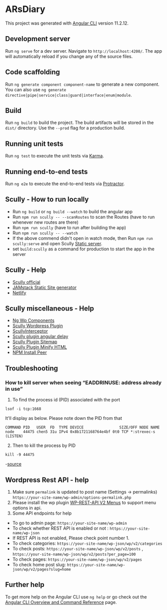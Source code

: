 # ARsDiary

This project was generated with [Angular CLI](https://github.com/angular/angular-cli) version 11.2.12.

## Development server

Run `ng serve` for a dev server. Navigate to `http://localhost:4200/`. The app will automatically reload if you change any of the source files.

## Code scaffolding

Run `ng generate component component-name` to generate a new component. You can also use `ng generate directive|pipe|service|class|guard|interface|enum|module`.

## Build

Run `ng build` to build the project. The build artifacts will be stored in the `dist/` directory. Use the `--prod` flag for a production build.

## Running unit tests

Run `ng test` to execute the unit tests via [Karma](https://karma-runner.github.io).

## Running end-to-end tests

Run `ng e2e` to execute the end-to-end tests via [Protractor](http://www.protractortest.org/).

## Scully - How to run locally
 - Run `ng build` or `ng build --watch` to build the angular app
 - Run `npm run scully -- --scanRoutes` to scan the Routes (have to run whenever new routes are there)
 - Run `npm run scully` (have to run after building the app)
 - Run `npm run scully -- --watch`
 - If the above commend didn't open in watch mode, then Run `npm run scully:serve` and open Scully [Static server](http://localhost:1668/).
 - set `build:scully` as a command for production to start the app in the server

 ## Scully - Help
 - [Scully official](https://scully.io/)
 - [JAMstack Static Site generator](https://jamstack.org/generators/)
 - [Netlify](https://www.netlify.com/)

## Scully miscellaneous - Help
- [Ng Wp Components](https://www.npmjs.com/package/ng-wp-components)
- [Scully Wordpress Plugin](https://www.npmjs.com/package/scully-wordpress-plugin)
- [ScullyInterceptor](https://www.npmjs.com/package/scully-interceptor)
- [Scully plugin angular delay](https://www.npmjs.com/package/@flowaccount/scully-plugin-angular-delay)
- [Scully Plugin Sitemap](https://www.npmjs.com/package/@gammastream/scully-plugin-sitemap)
- [Scully Plugin Minify HTML](https://www.npmjs.com/package/scully-plugin-minify-html)
- [NPM Install Peer](https://www.npmjs.com/package/npm-install-peers)

## Troubleshooting
### How to kill server when seeing “EADDRINUSE: address already in use”

1. To find the process id (PID) associated with the port

`lsof -i tcp:1668`

It'll display as below. Please note down the PID from that

`COMMAND PID   USER  FD  TYPE DEVICE                SIZE/OFF NODE NAME`\
`node    44475 chen5 31u IPv4 0x8b1721168764e4bf 0t0 TCP *:strexec-s (LISTEN)`

2. Then to kill the process by PID

`kill -9 44475`

-[source](https://levelup.gitconnected.com/how-to-kill-server-when-seeing-eaddrinuse-address-already-in-use-16c4c4d7fe5d)

## Wordpress Rest API - help
1. Make sure `permalink` is updated to post name (Settings -> permalinks) `https://your-site-name/wp-admin/options-permalink.php`
2. Please install the wp plugin [WP-REST-API V2 Menus](https://wordpress.org/plugins/wp-rest-api-v2-menus/) to support menu options in api.
3. Some API endpoints for help
- To go to admin page: `https://your-site-name/wp-admin`
- To check whether REST API is enabled or not : `https://your-site-name/wp-json`
- If REST API is not enabled, Please check point number 1.
- To check categories: `https://your-site-name/wp-json/wp/v2/categories`
- To check posts: `https://your-site-name/wp-json/wp/v2/posts` , `https://your-site-name/wp-json/wp/v2/posts?per_page=100`
- To check pages: `https://your-site-name/wp-json/wp/v2/pages`
- To check home post slug: `https://your-site-name/wp-json/wp/v2/pages?slug=home`

## Further help

To get more help on the Angular CLI use `ng help` or go check out the [Angular CLI Overview and Command Reference](https://angular.io/cli) page.
